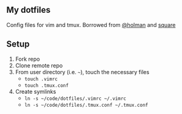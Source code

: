 ## My dotfiles
Config files for vim and tmux. Borrowed from [@holman](https://github.com/holman/dotfiles)
and [square](https://github.com/square/maximum-awesome)

## Setup
1. Fork repo
2. Clone remote repo
3. From user directory (i.e. `~`), touch the necessary files
   * `touch .vimrc`
   * `touch .tmux.conf`
4. Create symlinks
   * `ln -s ~/code/dotfiles/.vimrc ~/.vimrc`
   * `ln -s ~/code/dotfiles/.tmux.conf ~/.tmux.conf`
